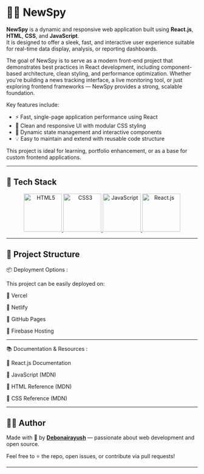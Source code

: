 # 🕵️‍♂️ NewSpy

**NewSpy** is a dynamic and responsive web application built using **React.js**, **HTML**, **CSS**, and **JavaScript**.  
It is designed to offer a sleek, fast, and interactive user experience suitable for real-time data display, analysis, or reporting dashboards.

The goal of NewSpy is to serve as a modern front-end project that demonstrates best practices in React development, including component-based architecture, clean styling, and performance optimization. Whether you're building a news tracking interface, a live monitoring tool, or just exploring frontend frameworks — NewSpy provides a strong, scalable foundation.

Key features include:

- ⚡ Fast, single-page application performance using React
- 🎨 Clean and responsive UI with modular CSS styling
- 🔁 Dynamic state management and interactive components
- 💡 Easy to maintain and extend with reusable code structure

This project is ideal for learning, portfolio enhancement, or as a base for custom frontend applications.

---
## 🚀 Tech Stack

<div align="center">

<a href="https://developer.mozilla.org/en-US/docs/Web/HTML">
  <img src="https://img.icons8.com/color/96/html-5--v1.png" alt="HTML5" width="100" height="100"/>
</a>

<a href="https://developer.mozilla.org/en-US/docs/Web/CSS">
  <img src="https://img.icons8.com/color/96/css3.png" alt="CSS3" width="100" height="100"/>
</a>

<a href="https://developer.mozilla.org/en-US/docs/Web/JavaScript">
  <img src="https://img.icons8.com/color/96/javascript--v1.png" alt="JavaScript" width="100" height="100"/>
</a>

<a href="https://reactjs.org/">
  <img src="https://img.icons8.com/officel/80/react.png" alt="React.js" width="100" height="100"/>
</a>

</div>


---

## 📁 Project Structure

📦 Deployment Options :

This project can be easily deployed on:

🔹 Vercel

🔹 Netlify

🔹 GitHub Pages

🔹 Firebase Hosting

---

📚 Documentation & Resources :

📘 React.js Documentation

📘 JavaScript (MDN)

📘 HTML Reference (MDN)

📘 CSS Reference (MDN)

---

## 👨‍💻 Author

Made with 💙 by **[Debonairayush](https://github.com/Debonairayush)**   — passionate about web development and open source.

Feel free to ⭐ the repo, open issues, or contribute via pull requests!

---
